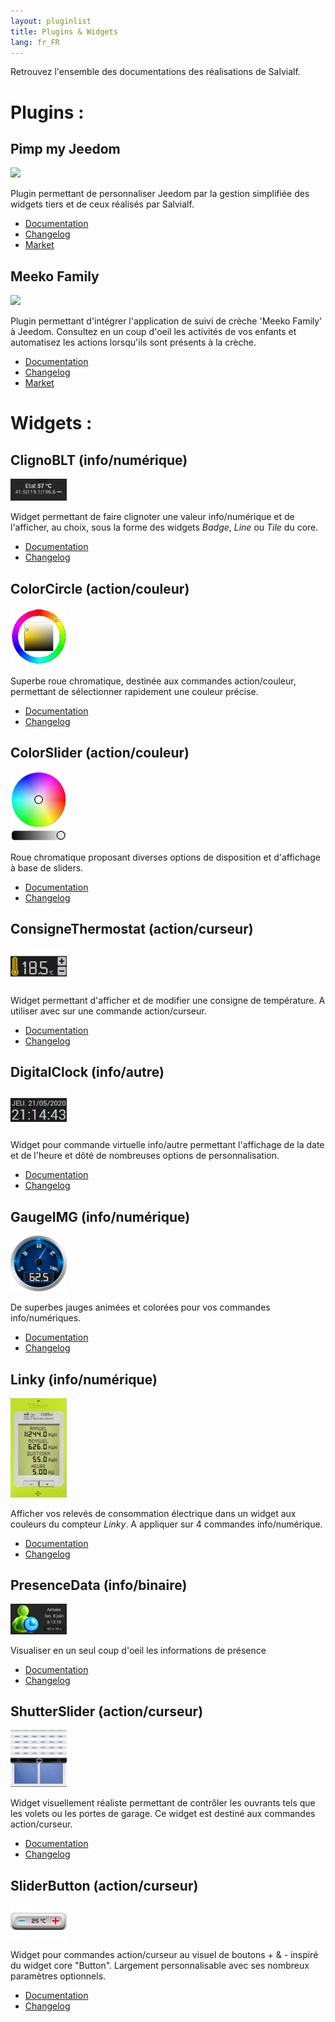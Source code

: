 ```yaml
---
layout: pluginlist
title: Plugins & Widgets
lang: fr_FR
---
```


Retrouvez l'ensemble des documentations des réalisations de Salvialf.

# Plugins :

## Pimp my Jeedom

[<img width="77" src="{{site.market}}/filestore/market/plugin/images/pimpJeedom_icon.png">]({{site.baseurl}}/pimpJeedom/{{page.lang}})

Plugin permettant de personnaliser Jeedom par la gestion simplifiée des widgets tiers et de ceux réalisés par Salvialf.

- [Documentation]({{site.baseurl}}/pimpJeedom/{{page.lang}})
- [Changelog]({{site.baseurl}}/pimpJeedom/{{page.lang}}/changelog)
- <a href="{{site.market}}/index.php?v=d&plugin_id=4005" target="\_blank">Market</a>

## Meeko Family

[<img width="77" src="{{site.market}}/filestore/market/plugin/images/meeko_icon.png">]({{site.baseurl}}/meeko/{{page.lang}})

Plugin permettant d'intégrer l'application de suivi de crèche 'Meeko Family' à Jeedom.
Consultez en un coup d'oeil les activités de vos enfants et automatisez les actions lorsqu'ils sont présents à la crèche.


- [Documentation]({{site.baseurl}}/meeko/{{page.lang}})
- [Changelog]({{site.baseurl}}/meeko/{{page.lang}}/changelog)
- <a href="{{site.market}}/index.php?v=d&plugin_id=4023" target="\_blank">Market</a>

# Widgets :

## ClignoBLT (info/numérique)

[<img width="90" src="../../ClignoBLT/img/ClignoBLT.png">]({{site.baseurl}}/ClignoBLT/{{page.lang}})

Widget permettant de faire clignoter une valeur info/numérique et de l'afficher, au choix, sous la forme des widgets *Badge*, *Line* ou *Tile* du core.

- [Documentation]({{site.baseurl}}/ClignoBLT/{{page.lang}})
- [Changelog]({{site.baseurl}}/ClignoBLT/{{page.lang}}/changelog)

## ColorCircle (action/couleur)

[<img width="90" src="../../ColorCircle/img/ColorCircle.png">]({{site.baseurl}}/ColorCircle/{{page.lang}})

Superbe roue chromatique, destinée aux commandes action/couleur, permettant de sélectionner rapidement une couleur précise.

- [Documentation]({{site.baseurl}}/ColorCircle/{{page.lang}})
- [Changelog]({{site.baseurl}}/ColorCircle/{{page.lang}}/changelog)

## ColorSlider (action/couleur)

[<img width="90" src="../../ColorSlider/img/ColorSlider.png">]({{site.baseurl}}/ColorSlider/{{page.lang}})

Roue chromatique proposant diverses options de disposition et d'affichage à base de sliders.

- [Documentation]({{site.baseurl}}/ColorSlider/{{page.lang}})
- [Changelog]({{site.baseurl}}/ColorSlider/{{page.lang}}/changelog)

## ConsigneThermostat (action/curseur)

[<img width="90" src="../../ConsigneThermostat/img/ConsigneThermostat.png">]({{site.baseurl}}/ConsigneThermostat/{{page.lang}})

Widget permettant d'afficher et de modifier une consigne de température. A utiliser avec sur une commande action/curseur.

- [Documentation]({{site.baseurl}}/ConsigneThermostat/{{page.lang}})
- [Changelog]({{site.baseurl}}/ConsigneThermostat/{{page.lang}}/changelog)

## DigitalClock (info/autre)

[<img width="90" src="../../DigitalClock/img/DigitalClock.png">]({{site.baseurl}}/DigitalClock/{{page.lang}})

Widget pour commande virtuelle info/autre permettant l'affichage de la date et de l'heure et dôté de nombreuses options de personnalisation.

- [Documentation]({{site.baseurl}}/DigitalClock/{{page.lang}})
- [Changelog]({{site.baseurl}}/DigitalClock/{{page.lang}}/changelog)

## GaugeIMG (info/numérique)

[<img width="90" src="../../GaugeIMG/img/GaugeIMG.png">]({{site.baseurl}}/GaugeIMG/{{page.lang}})

De superbes jauges animées et colorées pour vos commandes info/numériques.

- [Documentation]({{site.baseurl}}/GaugeIMG/{{page.lang}})
- [Changelog]({{site.baseurl}}/GaugeIMG/{{page.lang}}/changelog)

## Linky (info/numérique)

[<img width="90" src="../../Linky/img/Linky.png">]({{site.baseurl}}/Linky/{{page.lang}})

Afficher vos relevés de consommation électrique dans un widget aux couleurs du compteur *Linky*. A appliquer sur 4 commandes info/numérique.

- [Documentation]({{site.baseurl}}/Linky/{{page.lang}})
- [Changelog]({{site.baseurl}}/Linky/{{page.lang}}/changelog)

## PresenceData (info/binaire)

[<img width="90" src="../../PresenceData/img/PresenceData.png">]({{site.baseurl}}/Linky/{{page.lang}})

Visualiser en un seul coup d'oeil les informations de présence

- [Documentation]({{site.baseurl}}/PresenceData/{{page.lang}})
- [Changelog]({{site.baseurl}}/PresenceData/{{page.lang}}/changelog)

## ShutterSlider (action/curseur)

[<img width="90" src="../../ShutterSlider/img/ShutterSlider.png">]({{site.baseurl}}/ShutterSlider/{{page.lang}})

Widget visuellement réaliste permettant de contrôler les ouvrants tels que les volets ou les portes de garage. Ce widget est destiné aux commandes action/curseur.

- [Documentation]({{site.baseurl}}/ShutterSlider/{{page.lang}})
- [Changelog]({{site.baseurl}}/ShutterSlider/{{page.lang}}/changelog)

## SliderButton (action/curseur)

[<img width="90" src="../../SliderButton/img/SliderButton.png">]({{site.baseurl}}/SliderButton/{{page.lang}})

Widget pour commandes action/curseur au visuel de boutons + & - inspiré du widget core "Button". Largement personnalisable avec ses nombreux paramètres optionnels.

- [Documentation]({{site.baseurl}}/SliderButton/{{page.lang}})
- [Changelog]({{site.baseurl}}/SliderButton/{{page.lang}}/changelog)
